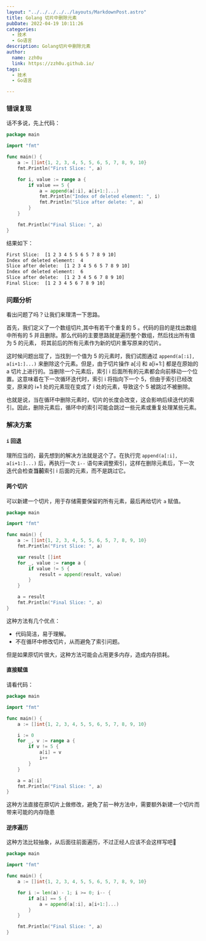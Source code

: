 ```yaml
---
layout: "../../../../../layouts/MarkdownPost.astro"
title: Golang 切片中删除元素
pubDate: 2022-04-19 10:11:26
categories:
  - 技术
  - Go语言
description: Golang切片中删除元素
author:
  name: zzh0u
  link: https://zzh0u.github.io/
tags:
  - 技术
  - Go语言

---
```


### 错误复现

话不多说，先上代码：

``````go
package main

import "fmt"

func main() {
	a := []int{1, 2, 3, 4, 5, 5, 6, 5, 7, 8, 9, 10}
	fmt.Println("First Slice: ", a)

	for i, value := range a {
		if value == 5 {
			a = append(a[:i], a[i+1:]...)
			fmt.Println("Index of deleted element: ", i)
			fmt.Println("Slice after delete: ", a)
		}
	}

	fmt.Println("Final Slice: ", a)
}
``````

结果如下：

``````bash
First Slice:  [1 2 3 4 5 5 6 5 7 8 9 10]
Index of deleted element:  4
Slice after delete:  [1 2 3 4 5 6 5 7 8 9 10]
Index of deleted element:  6
Slice after delete:  [1 2 3 4 5 6 7 8 9 10]
Final Slice:  [1 2 3 4 5 6 7 8 9 10]
``````

### 问题分析

看出问题了吗？让我们来理清一下思路。

首先，我们定义了一个数组切片,其中有若干个重复的 5 。代码的目的是找出数组中所有的 5 并且删除。那么代码的主要思路就是遍历整个数组，然后找出所有值为 5 的元素， 将其前后的所有元素作为新的切片重写原来的切片。  

这时候问题出现了，当找到一个值为 5 的元素时，我们试图通过 `append(a[:i], a[i+1:]...)` 来删除这个元素。但是，由于切片操作 a[:i] 和 a[i+1:] 都是在原始的 a 切片上进行的。当删除一个元素后，索引 i 后面所有的元素都会向前移动一个位置。这意味着在下一次循环迭代时，索引 i 将指向下一个 5，但由于索引已经改变，原来的 i+1 处的元素现在变成了 i 处的元素，导致这个 5 被跳过不被删除。

也就是说，当在循环中删除元素时，切片的长度会改变，这会影响后续迭代的索引。因此，删除元素后，循环中的索引可能会跳过一些元素或重复处理某些元素。

### 解决方案
#### `i` 回退
理所应当的，最先想到的解决方法就是这个了。在执行完 `append(a[:i], a[i+1:]...)` 后，再执行一次 `i--` 语句来调整索引，这样在删除元素后，下一次迭代会检查**当前**索引 i 后面的元素，而不是跳过它。

#### 两个切片
可以新建一个切片，用于存储需要保留的所有元素，最后再给切片 `a` 赋值。
``````go
package main

import "fmt"

func main() {
	a := []int{1, 2, 3, 4, 5, 5, 6, 5, 7, 8, 9, 10}
	fmt.Println("First Slice: ", a)

	var result []int
	for _, value := range a {
		if value != 5 {
			result = append(result, value)
		}
	}

	a = result
	fmt.Println("Final Slice: ", a)
}
``````
这种方法有几个优点：
- 代码简洁，易于理解。
- 不在循环中修改切片，从而避免了索引问题。

但是如果原切片很大，这种方法可能会占用更多内存，造成内存损耗。

#### 直接赋值
请看代码：
``````go
package main

import "fmt"

func main() {
    a := []int{1, 2, 3, 4, 5, 5, 6, 5, 7, 8, 9, 10}

    i := 0
    for _, v := range a {
        if v != 5 {
            a[i] = v
            i++
        }
    }

    a = a[:i]
    fmt.Println("Final Slice: ", a)
}
``````
这种方法直接在原切片上做修改，避免了前一种方法中，需要额外新建一个切片而带来可能的内存隐患

#### 逆序遍历
这种方法比较抽象，从后面往前面遍历，不过正经人应该不会这样写吧🤣
``````go
package main

import "fmt"

func main() {
	a := []int{1, 2, 3, 4, 5, 5, 6, 5, 7, 8, 9, 10}

	for i := len(a) - 1; i >= 0; i-- {
		if a[i] == 5 {
			a = append(a[:i], a[i+1:]...)
		}
	}

	fmt.Println("Final Slice: ", a)
}
``````
